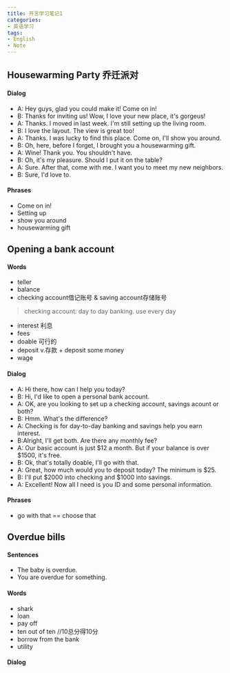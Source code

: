 ```yaml
---
title: 开言学习笔记1
categories:
- 英语学习
tags: 
- English
- Note
---
```


##  Housewarming Party 乔迁派对

#### Dialog

* A: Hey guys, glad you could make it! Come on in!
* B: Thanks for inviting us! Wow, I love your new place, it's gorgeus!
* A: Thanks. I moved in last week. I'm still setting up the living room.
* B: I love the layout. The view is great too!
* A: Thanks. I was lucky to find this place. Come on, I'll show you around.
* B: Oh, here, before I forget, I brought you a housewarming gift.
* A: Wine! Thank you. You shouldn't have.
* B: Oh, it's my pleasure. Should I put it on the table?
* A: Sure. After that, come with me. I want you to meet my new neighbors.
* B: Sure, I'd love to.

#### Phrases
* Come on in!
* Setting up
* show you around
* housewarming gift

## Opening a bank account

#### Words
* teller
* balance
* checking account借记账号 & saving account存储账号
 > checking account: day to day banking. use every day
* interest 利息
* fees
* doable 可行的
* deposit v.存款 + deposit some money
* wage
 
 #### Dialog
 * A: Hi there, how can I help you today?
 * B: Hi, I'd like to open a personal bank account.
 * A: OK, are you looking to set up a checking account, savings acount or both?
 * B: Hmm. What's the difference?
 * A: Checking is for day-to-day banking and savings help you earn interest.
 * B:Alright, I'll get both. Are there any monthly fee?
 * A: Our basic account is just $12 a month. But if your balance is over $1500, it's free.
 * B: Ok, that's totally doable, I'll go with that.
 * A: Great, how much would you to deposit today? The minimum is $25.
 * B: I'll put $2000 into checking and $1000 into savings.
 * A: Excellent! Now all I need is you ID and some personal information.
 
 #### Phrases
 * go with that  == choose that

## Overdue bills

#### Sentences
* The baby is overdue. 
* You are overdue for something.

#### Words
* shark
* loan
* pay off
* ten out of ten //10总分得10分
* borrow from the bank
* utility
 
#### Dialog
